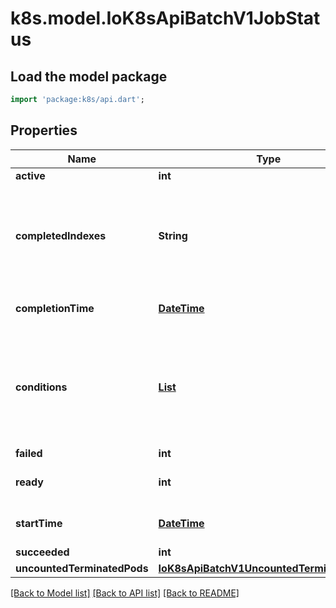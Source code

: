 # k8s.model.IoK8sApiBatchV1JobStatus

## Load the model package
```dart
import 'package:k8s/api.dart';
```

## Properties
Name | Type | Description | Notes
------------ | ------------- | ------------- | -------------
**active** | **int** | The number of pending and running pods. | [optional] 
**completedIndexes** | **String** | CompletedIndexes holds the completed indexes when .spec.completionMode = \"Indexed\" in a text format. The indexes are represented as decimal integers separated by commas. The numbers are listed in increasing order. Three or more consecutive numbers are compressed and represented by the first and last element of the series, separated by a hyphen. For example, if the completed indexes are 1, 3, 4, 5 and 7, they are represented as \"1,3-5,7\". | [optional] 
**completionTime** | [**DateTime**](DateTime.md) | Time is a wrapper around time.Time which supports correct marshaling to YAML and JSON.  Wrappers are provided for many of the factory methods that the time package offers. | [optional] 
**conditions** | [**List<IoK8sApiBatchV1JobCondition>**](IoK8sApiBatchV1JobCondition.md) | The latest available observations of an object's current state. When a Job fails, one of the conditions will have type \"Failed\" and status true. When a Job is suspended, one of the conditions will have type \"Suspended\" and status true; when the Job is resumed, the status of this condition will become false. When a Job is completed, one of the conditions will have type \"Complete\" and status true. More info: https://kubernetes.io/docs/concepts/workloads/controllers/jobs-run-to-completion/ | [optional] [default to const []]
**failed** | **int** | The number of pods which reached phase Failed. | [optional] 
**ready** | **int** | The number of pods which have a Ready condition.  This field is beta-level. The job controller populates the field when the feature gate JobReadyPods is enabled (enabled by default). | [optional] 
**startTime** | [**DateTime**](DateTime.md) | Time is a wrapper around time.Time which supports correct marshaling to YAML and JSON.  Wrappers are provided for many of the factory methods that the time package offers. | [optional] 
**succeeded** | **int** | The number of pods which reached phase Succeeded. | [optional] 
**uncountedTerminatedPods** | [**IoK8sApiBatchV1UncountedTerminatedPods**](IoK8sApiBatchV1UncountedTerminatedPods.md) |  | [optional] 

[[Back to Model list]](../README.md#documentation-for-models) [[Back to API list]](../README.md#documentation-for-api-endpoints) [[Back to README]](../README.md)



